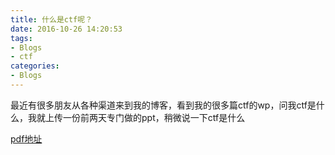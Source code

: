 ```yaml
---
title: 什么是ctf呢？
date: 2016-10-26 14:20:53
tags:
- Blogs
- ctf
categories:
- Blogs
---
```


最近有很多朋友从各种渠道来到我的博客，看到我的很多篇ctf的wp，问我ctf是什么，我就上传一份前两天专门做的ppt，稍微说一下ctf是什么

<!--more-->

[pdf地址](/pdf/CTF.pdf)